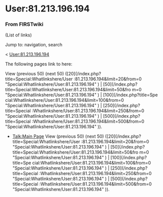 # User:81.213.196.194

### From FIRSTwiki

(List of links)

Jump to: navigation, search

&lt; [User:81.213.196.194](/index.php?title=User:81.213.196.194&redirect=no
"User:81.213.196.194" )  

The following pages link to here:

View (previous 50) (next 50) ([20](/index.php?title=Special:Whatlinkshere/User
:81.213.196.194&limit=20&from=0 "Special:Whatlinkshere/User:81.213.196.194" )
| [50](/index.php?title=Special:Whatlinkshere/User:81.213.196.194&limit=50&fro
m=0 "Special:Whatlinkshere/User:81.213.196.194" ) | [100](/index.php?title=Spe
cial:Whatlinkshere/User:81.213.196.194&limit=100&from=0
"Special:Whatlinkshere/User:81.213.196.194" ) | [250](/index.php?title=Special
:Whatlinkshere/User:81.213.196.194&limit=250&from=0
"Special:Whatlinkshere/User:81.213.196.194" ) | [500](/index.php?title=Special
:Whatlinkshere/User:81.213.196.194&limit=500&from=0
"Special:Whatlinkshere/User:81.213.196.194" )).

  * [Talk:Main Page](Talk:Main_Page "Talk:Main Page" )
View (previous 50) (next 50) ([20](/index.php?title=Special:Whatlinkshere/User
:81.213.196.194&limit=20&from=0 "Special:Whatlinkshere/User:81.213.196.194" )
| [50](/index.php?title=Special:Whatlinkshere/User:81.213.196.194&limit=50&fro
m=0 "Special:Whatlinkshere/User:81.213.196.194" ) | [100](/index.php?title=Spe
cial:Whatlinkshere/User:81.213.196.194&limit=100&from=0
"Special:Whatlinkshere/User:81.213.196.194" ) | [250](/index.php?title=Special
:Whatlinkshere/User:81.213.196.194&limit=250&from=0
"Special:Whatlinkshere/User:81.213.196.194" ) | [500](/index.php?title=Special
:Whatlinkshere/User:81.213.196.194&limit=500&from=0
"Special:Whatlinkshere/User:81.213.196.194" )).

